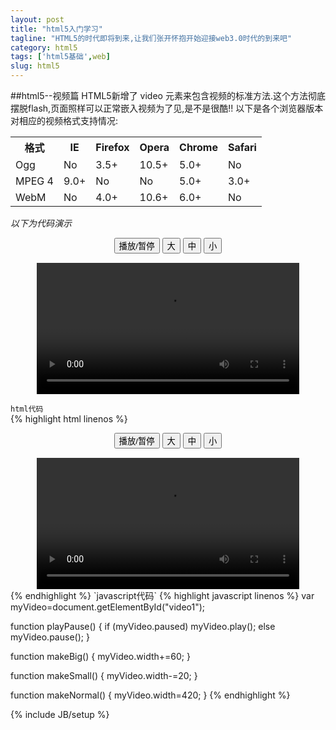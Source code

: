 ```yaml
---
layout: post
title: "html5入门学习"
tagline: "HTML5的时代即将到来,让我们张开怀抱开始迎接web3.0时代的到来吧"
category: html5
tags: ['html5基础',web]
slug: html5
---
```

<section id="video">
##html5--视频篇
HTML5新增了 video 元素来包含视频的标准方法.这个方法彻底摆脱flash,页面照样可以正常嵌入视频为了见,是不是很酷!!  
以下是各个浏览器版本对相应的视频格式支持情况:  

<table class="table table-striped">
<tbody><tr>
<th>格式</th>
<th>IE</th>
<th>Firefox</th>
<th>Opera</th>
<th>Chrome</th>
<th>Safari</th>
</tr>
<tr>
<td>Ogg</td>
<td>No</td>
<td>3.5+</td>
<td>10.5+</td>
<td>5.0+</td>
<td>No</td>
</tr>
<tr>
<td>MPEG 4</td>
<td>9.0+</td>
<td>No</td>
<td>No</td>
<td>5.0+</td>
<td>3.0+</td>
</tr>
<tr>
<td>WebM</td>
<td>No</td>
<td>4.0+</td>
<td>10.6+</td>
<td>6.0+</td>
<td>No</td>
</tr>
</tbody></table>

<em id="demo">以下为代码演示</em>

<div style="text-align:center;">
  <button onclick="playPause()">播放/暂停</button> 
  <button onclick="makeBig()">大</button>
  <button onclick="makeNormal()">中</button>
  <button onclick="makeSmall()">小</button>
  <br/> 
  <video id="video1" width="420" style="margin-top:15px;">
  <source src="/assets/example/html5/mov_bbb.ogg" type="video/ogg" />
  Your browser does not support HTML5 video.
  </video>
</div>

<script type="text/javascript">
  var myVideo=document.getElementById("video1");

  function playPause()
  { 
    if (myVideo.paused) 
      myVideo.play(); 
    else 
      myVideo.pause(); 
  } 

  function makeBig()
  { 
    myVideo.width+=60; 
  } 

  function makeSmall()
  { 
    myVideo.width-=20; 
  } 

  function makeNormal()
  { 
    myVideo.width=420; 
  } 
</script>

`html代码`  
{% highlight html linenos %}
<div style="text-align:center;">
  <button onclick="playPause()">播放/暂停</button> 
  <button onclick="makeBig()">大</button>
  <button onclick="makeNormal()">中</button>
  <button onclick="makeSmall()">小</button>
  <br/> 
  <video id="video1" width="420" style="margin-top:15px;">
	<source src="/example/html5/mov_bbb.mp4" type="video/mp4" />
	<source src="/example/html5/mov_bbb.ogg" type="video/ogg" />
	Your browser does not support HTML5 video.
  </video>
</div>
{% endhighlight %}
`javascript代码`  
{% highlight javascript linenos %}
  var myVideo=document.getElementById("video1");

  function playPause()
  { 
  if (myVideo.paused) 
    myVideo.play(); 
  else 
    myVideo.pause(); 
  } 

  function makeBig()
  { 
    myVideo.width+=60; 
  } 

  function makeSmall()
  { 
    myVideo.width-=20; 
  } 

  function makeNormal()
  { 
    myVideo.width=420; 
  } 
{% endhighlight %}
</section>
{% include JB/setup %}